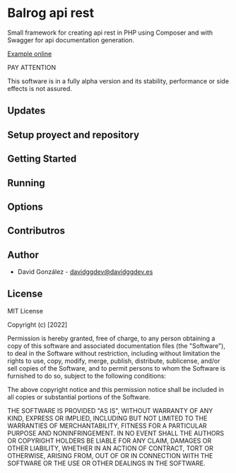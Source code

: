 # Balrog api rest
 

Small framework for creating api rest in PHP using Composer and with Swagger for api documentation generation.

[Example online]()

PAY ATTENTION
 
This software is in a fully alpha version and its stability, performance or 
side effects is not assured.

## Updates
 
## Setup proyect and repository

## Getting Started
 
## Running 

## Options
 
## Contributros
 
## Author

  - David González - davidggdev@davidggdev.es
  
## License

MIT License

Copyright (c) [2022] 

Permission is hereby granted, free of charge, to any person obtaining a copy
of this software and associated documentation files (the "Software"), to deal
in the Software without restriction, including without limitation the rights
to use, copy, modify, merge, publish, distribute, sublicense, and/or sell
copies of the Software, and to permit persons to whom the Software is
furnished to do so, subject to the following conditions:

The above copyright notice and this permission notice shall be included in all
copies or substantial portions of the Software.

THE SOFTWARE IS PROVIDED "AS IS", WITHOUT WARRANTY OF ANY KIND, EXPRESS OR
IMPLIED, INCLUDING BUT NOT LIMITED TO THE WARRANTIES OF MERCHANTABILITY,
FITNESS FOR A PARTICULAR PURPOSE AND NONINFRINGEMENT. IN NO EVENT SHALL THE
AUTHORS OR COPYRIGHT HOLDERS BE LIABLE FOR ANY CLAIM, DAMAGES OR OTHER
LIABILITY, WHETHER IN AN ACTION OF CONTRACT, TORT OR OTHERWISE, ARISING FROM,
OUT OF OR IN CONNECTION WITH THE SOFTWARE OR THE USE OR OTHER DEALINGS IN THE
SOFTWARE.

 
